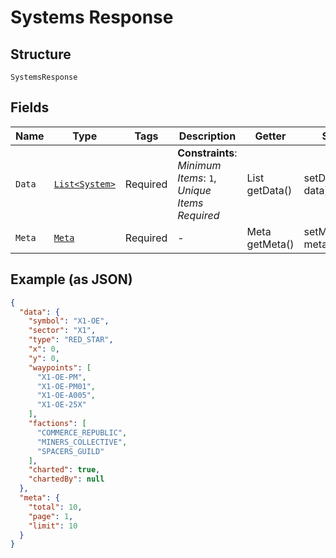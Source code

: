 
# Systems Response

## Structure

`SystemsResponse`

## Fields

| Name | Type | Tags | Description | Getter | Setter |
|  --- | --- | --- | --- | --- | --- |
| `Data` | [`List<System>`](../../doc/models/system.md) | Required | **Constraints**: *Minimum Items*: `1`, *Unique Items Required* | List<System> getData() | setData(List<System> data) |
| `Meta` | [`Meta`](../../doc/models/meta.md) | Required | - | Meta getMeta() | setMeta(Meta meta) |

## Example (as JSON)

```json
{
  "data": {
    "symbol": "X1-OE",
    "sector": "X1",
    "type": "RED_STAR",
    "x": 0,
    "y": 0,
    "waypoints": [
      "X1-OE-PM",
      "X1-OE-PM01",
      "X1-OE-A005",
      "X1-OE-25X"
    ],
    "factions": [
      "COMMERCE_REPUBLIC",
      "MINERS_COLLECTIVE",
      "SPACERS_GUILD"
    ],
    "charted": true,
    "chartedBy": null
  },
  "meta": {
    "total": 10,
    "page": 1,
    "limit": 10
  }
}
```

